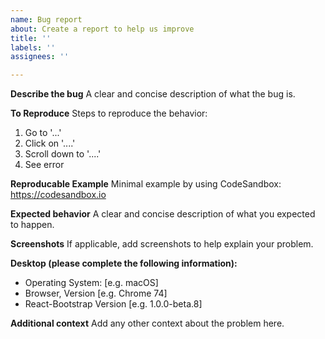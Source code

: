 ```yaml
---
name: Bug report
about: Create a report to help us improve
title: ''
labels: ''
assignees: ''

---
```


**Describe the bug**
A clear and concise description of what the bug is.

**To Reproduce**
Steps to reproduce the behavior:
1. Go to '...'
2. Click on '....'
3. Scroll down to '....'
4. See error

**Reproducable Example**
Minimal example by using CodeSandbox: https://codesandbox.io

**Expected behavior**
A clear and concise description of what you expected to happen.

**Screenshots**
If applicable, add screenshots to help explain your problem.

**Desktop (please complete the following information):**
 - Operating System: [e.g. macOS]
 - Browser, Version [e.g. Chrome 74]
 - React-Bootstrap Version [e.g. 1.0.0-beta.8]

**Additional context**
Add any other context about the problem here.
